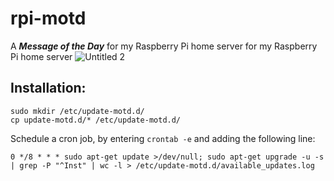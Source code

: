 
# rpi-motd
A ***Message of the Day*** for my Raspberry Pi home server for my Raspberry Pi home server
![Untitled 2](https://user-images.githubusercontent.com/10380438/114521297-3370d180-9c3a-11eb-8c7d-e555e3c901e5.jpg)
## Installation:

    sudo mkdir /etc/update-motd.d/
    cp update-motd.d/* /etc/update-motd.d/
    
Schedule a cron job, by entering `crontab -e` and adding the following line:

```
0 */8 * * * sudo apt-get update >/dev/null; sudo apt-get upgrade -u -s | grep -P "^Inst" | wc -l > /etc/update-motd.d/available_updates.log
```

